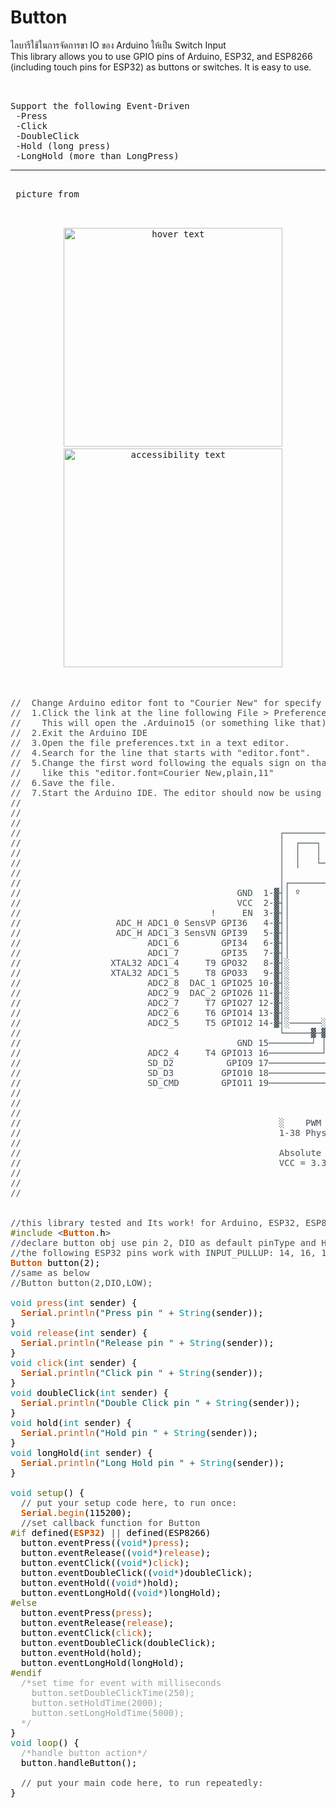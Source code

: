 # Button
ไลบารีใช้ในการจัดการขา IO ของ Arduino ให้เป็น Switch Input<br>
This library allows you to use GPIO pins of Arduino, ESP32, 
and ESP8266 (including touch pins for ESP32) as buttons or switches. It is easy to use.<br>
<pre>
<br>
Support the following Event-Driven
 -Press
 -Click
 -DoubleClick
 -Hold (long press)
 -LongHold (more than LongPress)<hr>
 picture from
 <p align="center">
  <img src="https://commandronestore.com/learning/learning_img/preview_img/arduino0000/arduino002_1.png
" width="350" title="hover text">
  <img src="https://commandronestore.com/learning/learning_img/preview_img/arduino0000/arduino002_1.png
" width="350" alt="accessibility text">
</p>
 
<font color="#434f54">&#47;&#47; &nbsp;Change Arduino editor font to &#34;Courier New&#34; for specify correct ESP32 image below.</font>
<font color="#434f54">&#47;&#47; &nbsp;1.Click the link at the line following File &gt; Preferences &gt; More preferences can be edited directly in the file.</font>
<font color="#434f54">&#47;&#47; &nbsp;&nbsp;&nbsp;This will open the .Arduino15 (or something like that) folder.</font>
<font color="#434f54">&#47;&#47; &nbsp;2.Exit the Arduino IDE</font>
<font color="#434f54">&#47;&#47; &nbsp;3.Open the file preferences.txt in a text editor.</font>
<font color="#434f54">&#47;&#47; &nbsp;4.Search for the line that starts with &#34;editor.font&#34;.</font>
<font color="#434f54">&#47;&#47; &nbsp;5.Change the first word following the equals sign on that line to the &#34;Courier New&#34;.</font>
<font color="#434f54">&#47;&#47; &nbsp;&nbsp;&nbsp;like this &#34;editor.font=Courier New,plain,11&#34;</font>
<font color="#434f54">&#47;&#47; &nbsp;6.Save the file.</font>
<font color="#434f54">&#47;&#47; &nbsp;7.Start the Arduino IDE. The editor should now be using the font you chose.</font>
<font color="#434f54">&#47;&#47;</font>
<font color="#434f54">&#47;&#47;</font>
<font color="#434f54">&#47;&#47;</font>
<font color="#434f54">&#47;&#47; &nbsp;&nbsp;&nbsp;&nbsp;&nbsp;&nbsp;&nbsp;&nbsp;&nbsp;&nbsp;&nbsp;&nbsp;&nbsp;&nbsp;&nbsp;&nbsp;&nbsp;&nbsp;&nbsp;&nbsp;&nbsp;&nbsp;&nbsp;&nbsp;&nbsp;&nbsp;&nbsp;&nbsp;&nbsp;&nbsp;&nbsp;&nbsp;&nbsp;&nbsp;&nbsp;&nbsp;&nbsp;&nbsp;&nbsp;&nbsp;&nbsp;&nbsp;&nbsp;&nbsp;&nbsp;&nbsp;&nbsp;&nbsp;┌─────────────────────────────┐</font>
<font color="#434f54">&#47;&#47; &nbsp;&nbsp;&nbsp;&nbsp;&nbsp;&nbsp;&nbsp;&nbsp;&nbsp;&nbsp;&nbsp;&nbsp;&nbsp;&nbsp;&nbsp;&nbsp;&nbsp;&nbsp;&nbsp;&nbsp;&nbsp;&nbsp;&nbsp;&nbsp;&nbsp;&nbsp;&nbsp;&nbsp;&nbsp;&nbsp;&nbsp;&nbsp;&nbsp;&nbsp;&nbsp;&nbsp;&nbsp;&nbsp;&nbsp;&nbsp;&nbsp;&nbsp;&nbsp;&nbsp;&nbsp;&nbsp;&nbsp;&nbsp;│ &nbsp;┌───┐ &nbsp;&nbsp;┌───┐ &nbsp;&nbsp;┌───┬───┐ &nbsp;│</font>
<font color="#434f54">&#47;&#47; &nbsp;&nbsp;&nbsp;&nbsp;&nbsp;&nbsp;&nbsp;&nbsp;&nbsp;&nbsp;&nbsp;&nbsp;&nbsp;&nbsp;&nbsp;&nbsp;&nbsp;&nbsp;&nbsp;&nbsp;&nbsp;&nbsp;&nbsp;&nbsp;&nbsp;&nbsp;&nbsp;&nbsp;&nbsp;&nbsp;&nbsp;&nbsp;&nbsp;&nbsp;&nbsp;&nbsp;&nbsp;&nbsp;&nbsp;&nbsp;&nbsp;&nbsp;&nbsp;&nbsp;&nbsp;&nbsp;&nbsp;&nbsp;│ &nbsp;│ &nbsp;&nbsp;│ &nbsp;&nbsp;│ &nbsp;&nbsp;│ &nbsp;&nbsp;│ &nbsp;&nbsp;│ &nbsp;&nbsp;│ &nbsp;│</font>
<font color="#434f54">&#47;&#47; &nbsp;&nbsp;&nbsp;&nbsp;&nbsp;&nbsp;&nbsp;&nbsp;&nbsp;&nbsp;&nbsp;&nbsp;&nbsp;&nbsp;&nbsp;&nbsp;&nbsp;&nbsp;&nbsp;&nbsp;&nbsp;&nbsp;&nbsp;&nbsp;&nbsp;&nbsp;&nbsp;&nbsp;&nbsp;&nbsp;&nbsp;&nbsp;&nbsp;&nbsp;&nbsp;&nbsp;&nbsp;&nbsp;&nbsp;&nbsp;&nbsp;&nbsp;&nbsp;&nbsp;&nbsp;&nbsp;&nbsp;&nbsp;│ &nbsp;│ &nbsp;&nbsp;└───┘ &nbsp;&nbsp;└───┘ &nbsp;&nbsp;│ &nbsp;&nbsp;│ &nbsp;│</font>
<font color="#434f54">&#47;&#47; &nbsp;&nbsp;&nbsp;&nbsp;&nbsp;&nbsp;&nbsp;&nbsp;&nbsp;&nbsp;&nbsp;&nbsp;&nbsp;&nbsp;&nbsp;&nbsp;&nbsp;&nbsp;&nbsp;&nbsp;&nbsp;&nbsp;&nbsp;&nbsp;&nbsp;&nbsp;&nbsp;&nbsp;&nbsp;&nbsp;&nbsp;&nbsp;&nbsp;&nbsp;&nbsp;&nbsp;&nbsp;&nbsp;&nbsp;&nbsp;&nbsp;&nbsp;&nbsp;&nbsp;&nbsp;&nbsp;&nbsp;&nbsp;│ &nbsp;&nbsp;&nbsp;&nbsp;&nbsp;&nbsp;&nbsp;&nbsp;&nbsp;&nbsp;&nbsp;&nbsp;&nbsp;&nbsp;&nbsp;&nbsp;&nbsp;&nbsp;&nbsp;&nbsp;&nbsp;│ &nbsp;&nbsp;│ &nbsp;│</font>
<font color="#434f54">&#47;&#47; &nbsp;&nbsp;&nbsp;&nbsp;&nbsp;&nbsp;&nbsp;&nbsp;&nbsp;&nbsp;&nbsp;&nbsp;&nbsp;&nbsp;&nbsp;&nbsp;&nbsp;&nbsp;&nbsp;&nbsp;&nbsp;&nbsp;&nbsp;&nbsp;&nbsp;&nbsp;&nbsp;&nbsp;&nbsp;&nbsp;&nbsp;&nbsp;&nbsp;&nbsp;&nbsp;&nbsp;&nbsp;&nbsp;&nbsp;&nbsp;&nbsp;&nbsp;&nbsp;&nbsp;&nbsp;&nbsp;&nbsp;&nbsp;│┌───────────────────────────┐│</font>
<font color="#434f54">&#47;&#47; &nbsp;&nbsp;&nbsp;&nbsp;&nbsp;&nbsp;&nbsp;&nbsp;&nbsp;&nbsp;&nbsp;&nbsp;&nbsp;&nbsp;&nbsp;&nbsp;&nbsp;&nbsp;&nbsp;&nbsp;&nbsp;&nbsp;&nbsp;&nbsp;&nbsp;&nbsp;&nbsp;&nbsp;&nbsp;&nbsp;&nbsp;&nbsp;&nbsp;&nbsp;&nbsp;&nbsp;&nbsp;&nbsp;&nbsp;&nbsp;GND &nbsp;1-▓┤│ º &nbsp;&nbsp;&nbsp;&nbsp;&nbsp;&nbsp;&nbsp;&nbsp;&nbsp;&nbsp;&nbsp;&nbsp;&nbsp;&nbsp;&nbsp;&nbsp;&nbsp;&nbsp;&nbsp;&nbsp;&nbsp;&nbsp;&nbsp;&nbsp;│├▓-38 GND</font>
<font color="#434f54">&#47;&#47; &nbsp;&nbsp;&nbsp;&nbsp;&nbsp;&nbsp;&nbsp;&nbsp;&nbsp;&nbsp;&nbsp;&nbsp;&nbsp;&nbsp;&nbsp;&nbsp;&nbsp;&nbsp;&nbsp;&nbsp;&nbsp;&nbsp;&nbsp;&nbsp;&nbsp;&nbsp;&nbsp;&nbsp;&nbsp;&nbsp;&nbsp;&nbsp;&nbsp;&nbsp;&nbsp;&nbsp;&nbsp;&nbsp;&nbsp;&nbsp;VCC &nbsp;2-▓┤│ &nbsp;&nbsp;&nbsp;&nbsp;&nbsp;&nbsp;&nbsp;&nbsp;&nbsp;&nbsp;&nbsp;&nbsp;&nbsp;&nbsp;&nbsp;&nbsp;&nbsp;&nbsp;&nbsp;&nbsp;&nbsp;&nbsp;&nbsp;&nbsp;&nbsp;&nbsp;░├▓-37 GPIO23</font>
<font color="#434f54">&#47;&#47; &nbsp;&nbsp;&nbsp;&nbsp;&nbsp;&nbsp;&nbsp;&nbsp;&nbsp;&nbsp;&nbsp;&nbsp;&nbsp;&nbsp;&nbsp;&nbsp;&nbsp;&nbsp;&nbsp;&nbsp;&nbsp;&nbsp;&nbsp;&nbsp;&nbsp;&nbsp;&nbsp;&nbsp;&nbsp;&nbsp;&nbsp;&nbsp;&nbsp;&nbsp;&nbsp;! &nbsp;&nbsp;&nbsp;&nbsp;EN &nbsp;3-▓┤│ &nbsp;&nbsp;&nbsp;&nbsp;&nbsp;&nbsp;&nbsp;&nbsp;&nbsp;&nbsp;&nbsp;&nbsp;&nbsp;&nbsp;&nbsp;&nbsp;&nbsp;&nbsp;&nbsp;&nbsp;&nbsp;&nbsp;&nbsp;&nbsp;&nbsp;&nbsp;░├▓-36 GPIO22 &nbsp;&nbsp;&nbsp;&nbsp;&nbsp;&nbsp;&nbsp;&nbsp;&nbsp;&nbsp;&nbsp;SCL</font>
<font color="#434f54">&#47;&#47; &nbsp;&nbsp;&nbsp;&nbsp;&nbsp;&nbsp;&nbsp;&nbsp;&nbsp;&nbsp;&nbsp;&nbsp;&nbsp;&nbsp;&nbsp;&nbsp;&nbsp;ADC_H ADC1_0 SensVP GPI36 &nbsp;&nbsp;4-▓┤│ &nbsp;&nbsp;&nbsp;&nbsp;&nbsp;&nbsp;&nbsp;&nbsp;&nbsp;&nbsp;&nbsp;&nbsp;&nbsp;&nbsp;&nbsp;&nbsp;&nbsp;&nbsp;&nbsp;&nbsp;&nbsp;&nbsp;&nbsp;&nbsp;&nbsp;&nbsp;░├▓-35 GPIO1 &nbsp;TX0 &nbsp;&nbsp;&nbsp;&nbsp;&nbsp;&nbsp;&nbsp;CLK03</font>
<font color="#434f54">&#47;&#47; &nbsp;&nbsp;&nbsp;&nbsp;&nbsp;&nbsp;&nbsp;&nbsp;&nbsp;&nbsp;&nbsp;&nbsp;&nbsp;&nbsp;&nbsp;&nbsp;&nbsp;ADC_H ADC1_3 SensVN GPI39 &nbsp;&nbsp;5-▓┤│ &nbsp;&nbsp;&nbsp;&nbsp;&nbsp;&nbsp;&nbsp;&nbsp;&nbsp;&nbsp;&nbsp;&nbsp;&nbsp;&nbsp;&nbsp;&nbsp;&nbsp;&nbsp;&nbsp;&nbsp;&nbsp;&nbsp;&nbsp;&nbsp;&nbsp;&nbsp;░├▓-34 GPIO3 &nbsp;RX0 &nbsp;&nbsp;&nbsp;&nbsp;&nbsp;&nbsp;&nbsp;CLK02</font>
<font color="#434f54">&#47;&#47; &nbsp;&nbsp;&nbsp;&nbsp;&nbsp;&nbsp;&nbsp;&nbsp;&nbsp;&nbsp;&nbsp;&nbsp;&nbsp;&nbsp;&nbsp;&nbsp;&nbsp;&nbsp;&nbsp;&nbsp;&nbsp;&nbsp;&nbsp;ADC1_6 &nbsp;&nbsp;&nbsp;&nbsp;&nbsp;&nbsp;&nbsp;GPI34 &nbsp;&nbsp;6-▓┤│ &nbsp;&nbsp;&nbsp;&nbsp;&nbsp;&nbsp;&nbsp;&nbsp;&nbsp;&nbsp;&nbsp;&nbsp;&nbsp;&nbsp;&nbsp;&nbsp;&nbsp;&nbsp;&nbsp;&nbsp;&nbsp;&nbsp;&nbsp;&nbsp;&nbsp;&nbsp;░├▓-33 GPIO21 &nbsp;&nbsp;&nbsp;&nbsp;&nbsp;&nbsp;&nbsp;&nbsp;&nbsp;&nbsp;&nbsp;SDA</font>
<font color="#434f54">&#47;&#47; &nbsp;&nbsp;&nbsp;&nbsp;&nbsp;&nbsp;&nbsp;&nbsp;&nbsp;&nbsp;&nbsp;&nbsp;&nbsp;&nbsp;&nbsp;&nbsp;&nbsp;&nbsp;&nbsp;&nbsp;&nbsp;&nbsp;&nbsp;ADC1_7 &nbsp;&nbsp;&nbsp;&nbsp;&nbsp;&nbsp;&nbsp;GPI35 &nbsp;&nbsp;7-▓┤│ &nbsp;&nbsp;&nbsp;&nbsp;&nbsp;&nbsp;&nbsp;&nbsp;&nbsp;&nbsp;ESP32 &nbsp;&nbsp;&nbsp;&nbsp;&nbsp;&nbsp;&nbsp;&nbsp;&nbsp;&nbsp;░├▓-32 GPIO20</font>
<font color="#434f54">&#47;&#47; &nbsp;&nbsp;&nbsp;&nbsp;&nbsp;&nbsp;&nbsp;&nbsp;&nbsp;&nbsp;&nbsp;&nbsp;&nbsp;&nbsp;&nbsp;&nbsp;XTAL32 ADC1_4 &nbsp;&nbsp;&nbsp;&nbsp;T9 GPO32 &nbsp;&nbsp;8-▓┤░ &nbsp;&nbsp;&nbsp;&nbsp;&nbsp;&nbsp;&nbsp;&nbsp;&nbsp;&nbsp;&nbsp;&nbsp;&nbsp;&nbsp;&nbsp;&nbsp;&nbsp;&nbsp;&nbsp;&nbsp;&nbsp;&nbsp;&nbsp;&nbsp;&nbsp;&nbsp;░├▓-31 GPIO19</font>
<font color="#434f54">&#47;&#47; &nbsp;&nbsp;&nbsp;&nbsp;&nbsp;&nbsp;&nbsp;&nbsp;&nbsp;&nbsp;&nbsp;&nbsp;&nbsp;&nbsp;&nbsp;&nbsp;XTAL32 ADC1_5 &nbsp;&nbsp;&nbsp;&nbsp;T8 GPO33 &nbsp;&nbsp;9-▓┤░ &nbsp;&nbsp;&nbsp;&nbsp;&nbsp;&nbsp;&nbsp;&nbsp;&nbsp;&nbsp;&nbsp;&nbsp;&nbsp;&nbsp;&nbsp;&nbsp;&nbsp;&nbsp;&nbsp;&nbsp;&nbsp;&nbsp;&nbsp;&nbsp;&nbsp;&nbsp;░├▓-30 GPIO18</font>
<font color="#434f54">&#47;&#47; &nbsp;&nbsp;&nbsp;&nbsp;&nbsp;&nbsp;&nbsp;&nbsp;&nbsp;&nbsp;&nbsp;&nbsp;&nbsp;&nbsp;&nbsp;&nbsp;&nbsp;&nbsp;&nbsp;&nbsp;&nbsp;&nbsp;&nbsp;ADC2_8 &nbsp;DAC_1 GPIO25 10-▓┤░ &nbsp;&nbsp;&nbsp;&nbsp;&nbsp;&nbsp;&nbsp;&nbsp;&nbsp;&nbsp;&nbsp;&nbsp;&nbsp;&nbsp;&nbsp;&nbsp;&nbsp;&nbsp;&nbsp;&nbsp;&nbsp;&nbsp;&nbsp;&nbsp;&nbsp;&nbsp;░├▓-29 GPIO5</font>
<font color="#434f54">&#47;&#47; &nbsp;&nbsp;&nbsp;&nbsp;&nbsp;&nbsp;&nbsp;&nbsp;&nbsp;&nbsp;&nbsp;&nbsp;&nbsp;&nbsp;&nbsp;&nbsp;&nbsp;&nbsp;&nbsp;&nbsp;&nbsp;&nbsp;&nbsp;ADC2_9 &nbsp;DAC_2 GPIO26 11-▓┤░ &nbsp;&nbsp;&nbsp;&nbsp;&nbsp;&nbsp;&nbsp;&nbsp;&nbsp;&nbsp;&nbsp;&nbsp;&nbsp;&nbsp;&nbsp;&nbsp;&nbsp;&nbsp;&nbsp;&nbsp;&nbsp;&nbsp;&nbsp;&nbsp;&nbsp;&nbsp;░├▓-28 GPIO17 TX1</font>
<font color="#434f54">&#47;&#47; &nbsp;&nbsp;&nbsp;&nbsp;&nbsp;&nbsp;&nbsp;&nbsp;&nbsp;&nbsp;&nbsp;&nbsp;&nbsp;&nbsp;&nbsp;&nbsp;&nbsp;&nbsp;&nbsp;&nbsp;&nbsp;&nbsp;&nbsp;ADC2_7 &nbsp;&nbsp;&nbsp;&nbsp;T7 GPIO27 12-▓┤░ &nbsp;&nbsp;&nbsp;&nbsp;&nbsp;&nbsp;&nbsp;&nbsp;&nbsp;&nbsp;&nbsp;&nbsp;&nbsp;&nbsp;&nbsp;&nbsp;&nbsp;&nbsp;&nbsp;&nbsp;&nbsp;&nbsp;&nbsp;&nbsp;&nbsp;&nbsp;░├▓-27 GPIO16 RX1</font>
<font color="#434f54">&#47;&#47; &nbsp;&nbsp;&nbsp;&nbsp;&nbsp;&nbsp;&nbsp;&nbsp;&nbsp;&nbsp;&nbsp;&nbsp;&nbsp;&nbsp;&nbsp;&nbsp;&nbsp;&nbsp;&nbsp;&nbsp;&nbsp;&nbsp;&nbsp;ADC2_6 &nbsp;&nbsp;&nbsp;&nbsp;T6 GPIO14 13-▓┤░ &nbsp;&nbsp;&nbsp;&nbsp;&nbsp;&nbsp;&nbsp;&nbsp;&nbsp;&nbsp;&nbsp;&nbsp;&nbsp;&nbsp;&nbsp;&nbsp;&nbsp;&nbsp;&nbsp;&nbsp;&nbsp;&nbsp;&nbsp;&nbsp;&nbsp;&nbsp;░├▓-26 GPIO4 &nbsp;T0 &nbsp;ADC2_0</font>
<font color="#434f54">&#47;&#47; &nbsp;&nbsp;&nbsp;&nbsp;&nbsp;&nbsp;&nbsp;&nbsp;&nbsp;&nbsp;&nbsp;&nbsp;&nbsp;&nbsp;&nbsp;&nbsp;&nbsp;&nbsp;&nbsp;&nbsp;&nbsp;&nbsp;&nbsp;ADC2_5 &nbsp;&nbsp;&nbsp;&nbsp;T5 GPIO12 14-▓┤░──────░░░░░░░░░░░░░░░░░────░├▓-25 GPIO0 &nbsp;T1 &nbsp;ADC2_1 CLK01</font>
<font color="#434f54">&#47;&#47; &nbsp;&nbsp;&nbsp;&nbsp;&nbsp;&nbsp;&nbsp;&nbsp;&nbsp;&nbsp;&nbsp;&nbsp;&nbsp;&nbsp;&nbsp;&nbsp;&nbsp;&nbsp;&nbsp;&nbsp;&nbsp;&nbsp;&nbsp;&nbsp;&nbsp;&nbsp;&nbsp;&nbsp;&nbsp;&nbsp;&nbsp;&nbsp;&nbsp;&nbsp;&nbsp;&nbsp;&nbsp;&nbsp;&nbsp;&nbsp;&nbsp;&nbsp;&nbsp;&nbsp;&nbsp;&nbsp;&nbsp;&nbsp;└─────▓─▓─▓─▓─▓─▓─▓─▓─▓─▓─────┘</font>
<font color="#434f54">&#47;&#47; &nbsp;&nbsp;&nbsp;&nbsp;&nbsp;&nbsp;&nbsp;&nbsp;&nbsp;&nbsp;&nbsp;&nbsp;&nbsp;&nbsp;&nbsp;&nbsp;&nbsp;&nbsp;&nbsp;&nbsp;&nbsp;&nbsp;&nbsp;&nbsp;&nbsp;&nbsp;&nbsp;&nbsp;&nbsp;&nbsp;&nbsp;&nbsp;&nbsp;&nbsp;&nbsp;&nbsp;&nbsp;&nbsp;&nbsp;&nbsp;GND 15────────┘ │ │ │ │ │ │ │ │ └────────24 GPIO2 &nbsp;T2 &nbsp;ADC2_2</font>
<font color="#434f54">&#47;&#47; &nbsp;&nbsp;&nbsp;&nbsp;&nbsp;&nbsp;&nbsp;&nbsp;&nbsp;&nbsp;&nbsp;&nbsp;&nbsp;&nbsp;&nbsp;&nbsp;&nbsp;&nbsp;&nbsp;&nbsp;&nbsp;&nbsp;&nbsp;ADC2_4 &nbsp;&nbsp;&nbsp;&nbsp;T4 GPIO13 16──────────┘ │ │ │ │ │ │ └──────────23 GPIO15 T3 &nbsp;ADC2_3</font>
<font color="#434f54">&#47;&#47; &nbsp;&nbsp;&nbsp;&nbsp;&nbsp;&nbsp;&nbsp;&nbsp;&nbsp;&nbsp;&nbsp;&nbsp;&nbsp;&nbsp;&nbsp;&nbsp;&nbsp;&nbsp;&nbsp;&nbsp;&nbsp;&nbsp;&nbsp;SD_D2 &nbsp;&nbsp;&nbsp;&nbsp;&nbsp;&nbsp;&nbsp;&nbsp;&nbsp;GPIO9 17────────────┘ │ │ │ │ └────────────22 GPIO8 &nbsp;&nbsp;&nbsp;&nbsp;&nbsp;SD_D1</font>
<font color="#434f54">&#47;&#47; &nbsp;&nbsp;&nbsp;&nbsp;&nbsp;&nbsp;&nbsp;&nbsp;&nbsp;&nbsp;&nbsp;&nbsp;&nbsp;&nbsp;&nbsp;&nbsp;&nbsp;&nbsp;&nbsp;&nbsp;&nbsp;&nbsp;&nbsp;SD_D3 &nbsp;&nbsp;&nbsp;&nbsp;&nbsp;&nbsp;&nbsp;&nbsp;GPIO10 18──────────────┘ │ │ └──────────────21 GPIO7 &nbsp;&nbsp;&nbsp;&nbsp;&nbsp;SD_D0</font>
<font color="#434f54">&#47;&#47; &nbsp;&nbsp;&nbsp;&nbsp;&nbsp;&nbsp;&nbsp;&nbsp;&nbsp;&nbsp;&nbsp;&nbsp;&nbsp;&nbsp;&nbsp;&nbsp;&nbsp;&nbsp;&nbsp;&nbsp;&nbsp;&nbsp;&nbsp;SD_CMD &nbsp;&nbsp;&nbsp;&nbsp;&nbsp;&nbsp;&nbsp;GPIO11 19────────────────┘ └────────────────20 GPIO6 &nbsp;&nbsp;&nbsp;&nbsp;&nbsp;SD_CLK</font>
<font color="#434f54">&#47;&#47;</font>
<font color="#434f54">&#47;&#47;</font>
<font color="#434f54">&#47;&#47;</font>
<font color="#434f54">&#47;&#47; &nbsp;&nbsp;&nbsp;&nbsp;&nbsp;&nbsp;&nbsp;&nbsp;&nbsp;&nbsp;&nbsp;&nbsp;&nbsp;&nbsp;&nbsp;&nbsp;&nbsp;&nbsp;&nbsp;&nbsp;&nbsp;&nbsp;&nbsp;&nbsp;&nbsp;&nbsp;&nbsp;&nbsp;&nbsp;&nbsp;&nbsp;&nbsp;&nbsp;&nbsp;&nbsp;&nbsp;&nbsp;&nbsp;&nbsp;&nbsp;&nbsp;&nbsp;&nbsp;&nbsp;&nbsp;&nbsp;&nbsp;&nbsp;░ &nbsp;&nbsp;&nbsp;PWM Pin</font>
<font color="#434f54">&#47;&#47; &nbsp;&nbsp;&nbsp;&nbsp;&nbsp;&nbsp;&nbsp;&nbsp;&nbsp;&nbsp;&nbsp;&nbsp;&nbsp;&nbsp;&nbsp;&nbsp;&nbsp;&nbsp;&nbsp;&nbsp;&nbsp;&nbsp;&nbsp;&nbsp;&nbsp;&nbsp;&nbsp;&nbsp;&nbsp;&nbsp;&nbsp;&nbsp;&nbsp;&nbsp;&nbsp;&nbsp;&nbsp;&nbsp;&nbsp;&nbsp;&nbsp;&nbsp;&nbsp;&nbsp;&nbsp;&nbsp;&nbsp;&nbsp;1-38 Physical pin on package</font>
<font color="#434f54">&#47;&#47;</font>
<font color="#434f54">&#47;&#47; &nbsp;&nbsp;&nbsp;&nbsp;&nbsp;&nbsp;&nbsp;&nbsp;&nbsp;&nbsp;&nbsp;&nbsp;&nbsp;&nbsp;&nbsp;&nbsp;&nbsp;&nbsp;&nbsp;&nbsp;&nbsp;&nbsp;&nbsp;&nbsp;&nbsp;&nbsp;&nbsp;&nbsp;&nbsp;&nbsp;&nbsp;&nbsp;&nbsp;&nbsp;&nbsp;&nbsp;&nbsp;&nbsp;&nbsp;&nbsp;&nbsp;&nbsp;&nbsp;&nbsp;&nbsp;&nbsp;&nbsp;&nbsp;Absolute MAX per pin 12mA, recommended 6mA</font>
<font color="#434f54">&#47;&#47; &nbsp;&nbsp;&nbsp;&nbsp;&nbsp;&nbsp;&nbsp;&nbsp;&nbsp;&nbsp;&nbsp;&nbsp;&nbsp;&nbsp;&nbsp;&nbsp;&nbsp;&nbsp;&nbsp;&nbsp;&nbsp;&nbsp;&nbsp;&nbsp;&nbsp;&nbsp;&nbsp;&nbsp;&nbsp;&nbsp;&nbsp;&nbsp;&nbsp;&nbsp;&nbsp;&nbsp;&nbsp;&nbsp;&nbsp;&nbsp;&nbsp;&nbsp;&nbsp;&nbsp;&nbsp;&nbsp;&nbsp;&nbsp;VCC = 3.3V</font>
<font color="#434f54">&#47;&#47;</font>
<font color="#434f54">&#47;&#47;</font>
<font color="#434f54">&#47;&#47;</font>


<font color="#434f54">&#47;&#47;this library tested and Its work! for Arduino, ESP32, ESP8266</font>
<font color="#5e6d03">#include</font> <font color="#434f54">&lt;</font><b><font color="#d35400">Button</font></b><font color="#434f54">.</font><font color="#000000">h</font><font color="#434f54">&gt;</font>
<font color="#434f54">&#47;&#47;declare button obj use pin 2, DIO as default pinType and HIGH Active state</font>
<font color="#434f54">&#47;&#47;the following ESP32 pins work with INPUT_PULLUP: 14, 16, 17, 18, 19, 21, 22, 23</font>
<b><font color="#d35400">Button</font></b> <font color="#000000">button</font><font color="#000000">(</font><font color="#000000">2</font><font color="#000000">)</font><font color="#000000">;</font>
<font color="#434f54">&#47;&#47;same as below</font>
<font color="#434f54">&#47;&#47;Button button(2,DIO,LOW);</font>

<font color="#00979c">void</font> <font color="#d35400">press</font><font color="#000000">(</font><font color="#00979c">int</font> <font color="#000000">sender</font><font color="#000000">)</font> <font color="#000000">{</font>
 &nbsp;<b><font color="#d35400">Serial</font></b><font color="#434f54">.</font><font color="#d35400">println</font><font color="#000000">(</font><font color="#005c5f">&#34;Press pin &#34;</font> <font color="#434f54">+</font> <font color="#00979c">String</font><font color="#000000">(</font><font color="#000000">sender</font><font color="#000000">)</font><font color="#000000">)</font><font color="#000000">;</font>
<font color="#000000">}</font>
<font color="#00979c">void</font> <font color="#d35400">release</font><font color="#000000">(</font><font color="#00979c">int</font> <font color="#000000">sender</font><font color="#000000">)</font> <font color="#000000">{</font>
 &nbsp;<b><font color="#d35400">Serial</font></b><font color="#434f54">.</font><font color="#d35400">println</font><font color="#000000">(</font><font color="#005c5f">&#34;Release pin &#34;</font> <font color="#434f54">+</font> <font color="#00979c">String</font><font color="#000000">(</font><font color="#000000">sender</font><font color="#000000">)</font><font color="#000000">)</font><font color="#000000">;</font>
<font color="#000000">}</font>
<font color="#00979c">void</font> <font color="#d35400">click</font><font color="#000000">(</font><font color="#00979c">int</font> <font color="#000000">sender</font><font color="#000000">)</font> <font color="#000000">{</font>
 &nbsp;<b><font color="#d35400">Serial</font></b><font color="#434f54">.</font><font color="#d35400">println</font><font color="#000000">(</font><font color="#005c5f">&#34;Click pin &#34;</font> <font color="#434f54">+</font> <font color="#00979c">String</font><font color="#000000">(</font><font color="#000000">sender</font><font color="#000000">)</font><font color="#000000">)</font><font color="#000000">;</font>
<font color="#000000">}</font>
<font color="#00979c">void</font> <font color="#000000">doubleClick</font><font color="#000000">(</font><font color="#00979c">int</font> <font color="#000000">sender</font><font color="#000000">)</font> <font color="#000000">{</font>
 &nbsp;<b><font color="#d35400">Serial</font></b><font color="#434f54">.</font><font color="#d35400">println</font><font color="#000000">(</font><font color="#005c5f">&#34;Double Click pin &#34;</font> <font color="#434f54">+</font> <font color="#00979c">String</font><font color="#000000">(</font><font color="#000000">sender</font><font color="#000000">)</font><font color="#000000">)</font><font color="#000000">;</font>
<font color="#000000">}</font>
<font color="#00979c">void</font> <font color="#000000">hold</font><font color="#000000">(</font><font color="#00979c">int</font> <font color="#000000">sender</font><font color="#000000">)</font> <font color="#000000">{</font>
 &nbsp;<b><font color="#d35400">Serial</font></b><font color="#434f54">.</font><font color="#d35400">println</font><font color="#000000">(</font><font color="#005c5f">&#34;Hold pin &#34;</font> <font color="#434f54">+</font> <font color="#00979c">String</font><font color="#000000">(</font><font color="#000000">sender</font><font color="#000000">)</font><font color="#000000">)</font><font color="#000000">;</font>
<font color="#000000">}</font>
<font color="#00979c">void</font> <font color="#000000">longHold</font><font color="#000000">(</font><font color="#00979c">int</font> <font color="#000000">sender</font><font color="#000000">)</font> <font color="#000000">{</font>
 &nbsp;<b><font color="#d35400">Serial</font></b><font color="#434f54">.</font><font color="#d35400">println</font><font color="#000000">(</font><font color="#005c5f">&#34;Long Hold pin &#34;</font> <font color="#434f54">+</font> <font color="#00979c">String</font><font color="#000000">(</font><font color="#000000">sender</font><font color="#000000">)</font><font color="#000000">)</font><font color="#000000">;</font>
<font color="#000000">}</font>

<font color="#00979c">void</font> <font color="#5e6d03">setup</font><font color="#000000">(</font><font color="#000000">)</font> <font color="#000000">{</font>
 &nbsp;<font color="#434f54">&#47;&#47; put your setup code here, to run once:</font>
 &nbsp;<b><font color="#d35400">Serial</font></b><font color="#434f54">.</font><font color="#d35400">begin</font><font color="#000000">(</font><font color="#000000">115200</font><font color="#000000">)</font><font color="#000000">;</font>
 &nbsp;<font color="#434f54">&#47;&#47;set callback function for Button</font>
<font color="#5e6d03">#if</font> <font color="#000000">defined</font><font color="#000000">(</font><b><font color="#d35400">ESP32</font></b><font color="#000000">)</font> <font color="#434f54">||</font> <font color="#000000">defined</font><font color="#000000">(</font><font color="#000000">ESP8266</font><font color="#000000">)</font>
 &nbsp;<font color="#000000">button</font><font color="#434f54">.</font><font color="#000000">eventPress</font><font color="#000000">(</font><font color="#000000">(</font><font color="#00979c">void</font><font color="#434f54">*</font><font color="#000000">)</font><font color="#d35400">press</font><font color="#000000">)</font><font color="#000000">;</font>
 &nbsp;<font color="#000000">button</font><font color="#434f54">.</font><font color="#000000">eventRelease</font><font color="#000000">(</font><font color="#000000">(</font><font color="#00979c">void</font><font color="#434f54">*</font><font color="#000000">)</font><font color="#d35400">release</font><font color="#000000">)</font><font color="#000000">;</font>
 &nbsp;<font color="#000000">button</font><font color="#434f54">.</font><font color="#000000">eventClick</font><font color="#000000">(</font><font color="#000000">(</font><font color="#00979c">void</font><font color="#434f54">*</font><font color="#000000">)</font><font color="#d35400">click</font><font color="#000000">)</font><font color="#000000">;</font>
 &nbsp;<font color="#000000">button</font><font color="#434f54">.</font><font color="#000000">eventDoubleClick</font><font color="#000000">(</font><font color="#000000">(</font><font color="#00979c">void</font><font color="#434f54">*</font><font color="#000000">)</font><font color="#000000">doubleClick</font><font color="#000000">)</font><font color="#000000">;</font>
 &nbsp;<font color="#000000">button</font><font color="#434f54">.</font><font color="#000000">eventHold</font><font color="#000000">(</font><font color="#000000">(</font><font color="#00979c">void</font><font color="#434f54">*</font><font color="#000000">)</font><font color="#000000">hold</font><font color="#000000">)</font><font color="#000000">;</font>
 &nbsp;<font color="#000000">button</font><font color="#434f54">.</font><font color="#000000">eventLongHold</font><font color="#000000">(</font><font color="#000000">(</font><font color="#00979c">void</font><font color="#434f54">*</font><font color="#000000">)</font><font color="#000000">longHold</font><font color="#000000">)</font><font color="#000000">;</font>
<font color="#5e6d03">#else</font>
 &nbsp;<font color="#000000">button</font><font color="#434f54">.</font><font color="#000000">eventPress</font><font color="#000000">(</font><font color="#d35400">press</font><font color="#000000">)</font><font color="#000000">;</font>
 &nbsp;<font color="#000000">button</font><font color="#434f54">.</font><font color="#000000">eventRelease</font><font color="#000000">(</font><font color="#d35400">release</font><font color="#000000">)</font><font color="#000000">;</font>
 &nbsp;<font color="#000000">button</font><font color="#434f54">.</font><font color="#000000">eventClick</font><font color="#000000">(</font><font color="#d35400">click</font><font color="#000000">)</font><font color="#000000">;</font>
 &nbsp;<font color="#000000">button</font><font color="#434f54">.</font><font color="#000000">eventDoubleClick</font><font color="#000000">(</font><font color="#000000">doubleClick</font><font color="#000000">)</font><font color="#000000">;</font>
 &nbsp;<font color="#000000">button</font><font color="#434f54">.</font><font color="#000000">eventHold</font><font color="#000000">(</font><font color="#000000">hold</font><font color="#000000">)</font><font color="#000000">;</font>
 &nbsp;<font color="#000000">button</font><font color="#434f54">.</font><font color="#000000">eventLongHold</font><font color="#000000">(</font><font color="#000000">longHold</font><font color="#000000">)</font><font color="#000000">;</font>
<font color="#5e6d03">#endif</font>
 &nbsp;<font color="#95a5a6">&#47;*set time for event with milliseconds</font>
<font color="#95a5a6"> &nbsp;&nbsp;&nbsp;button.setDoubleClickTime(250);</font>
<font color="#95a5a6"> &nbsp;&nbsp;&nbsp;button.setHoldTime(2000);</font>
<font color="#95a5a6"> &nbsp;&nbsp;&nbsp;button.setLongHoldTime(5000);</font>
<font color="#95a5a6"> &nbsp;*&#47;</font>
<font color="#000000">}</font>
<font color="#00979c">void</font> <font color="#5e6d03">loop</font><font color="#000000">(</font><font color="#000000">)</font> <font color="#000000">{</font>
 &nbsp;<font color="#95a5a6">&#47;*handle button action*&#47;</font>
 &nbsp;<font color="#000000">button</font><font color="#434f54">.</font><font color="#000000">handleButton</font><font color="#000000">(</font><font color="#000000">)</font><font color="#000000">;</font>

 &nbsp;<font color="#434f54">&#47;&#47; put your main code here, to run repeatedly:</font>
<font color="#000000">}</font>
</pre>

